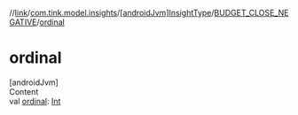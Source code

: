 //[link](../../../index.md)/[com.tink.model.insights](../../index.md)/[[androidJvm]InsightType](../index.md)/[BUDGET_CLOSE_NEGATIVE](index.md)/[ordinal](ordinal.md)



# ordinal  
[androidJvm]  
Content  
val [ordinal](ordinal.md): [Int](https://kotlinlang.org/api/latest/jvm/stdlib/kotlin/-int/index.html)  



